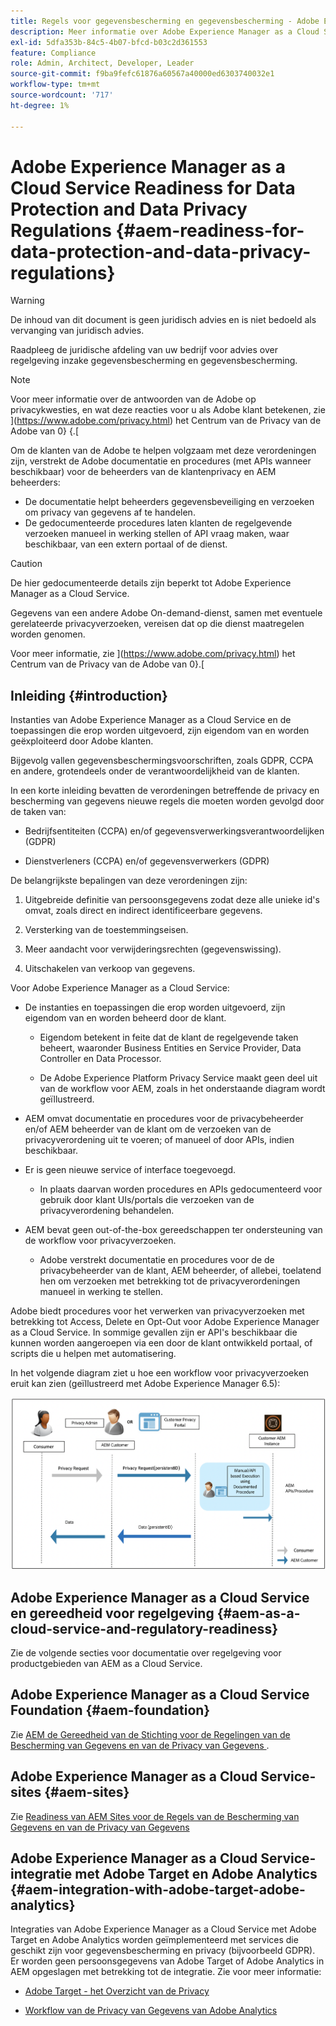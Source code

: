 ```yaml
---
title: Regels voor gegevensbescherming en gegevensbescherming - Adobe Experience Manager as a Cloud Service-gereedheid
description: Meer informatie over Adobe Experience Manager as a Cloud Service-ondersteuning voor de verschillende Data Protection and Data Privacy Regulations en over de manier waarop u aan deze vereisten moet voldoen wanneer u een nieuw AEM as a Cloud Service-project implementeert. Deze verordeningen omvatten de Algemene Verordening van de EU van de Bescherming van Gegevens (GDPR), de Wet van de Consumentenprivacy van Californië.
exl-id: 5dfa353b-84c5-4b07-bfcd-b03c2d361553
feature: Compliance
role: Admin, Architect, Developer, Leader
source-git-commit: f9ba9fefc61876a60567a40000ed6303740032e1
workflow-type: tm+mt
source-wordcount: '717'
ht-degree: 1%

---
```


# Adobe Experience Manager as a Cloud Service Readiness for Data Protection and Data Privacy Regulations {#aem-readiness-for-data-protection-and-data-privacy-regulations}

>[!WARNING]
>
>De inhoud van dit document is geen juridisch advies en is niet bedoeld als vervanging van juridisch advies.
>
>Raadpleeg de juridische afdeling van uw bedrijf voor advies over regelgeving inzake gegevensbescherming en gegevensbescherming.

>[!NOTE]
>
>Voor meer informatie over de antwoorden van de Adobe op privacykwesties, en wat deze reacties voor u als Adobe klant betekenen, zie ](https://www.adobe.com/privacy.html) het Centrum van de Privacy van de Adobe van 0} {.[

Om de klanten van de Adobe te helpen volgzaam met deze verordeningen zijn, verstrekt de Adobe documentatie en procedures (met APIs wanneer beschikbaar) voor de beheerders van de klantenprivacy en AEM beheerders:

* De documentatie helpt beheerders gegevensbeveiliging en verzoeken om privacy van gegevens af te handelen.
* De gedocumenteerde procedures laten klanten de regelgevende verzoeken manueel in werking stellen of API vraag maken, waar beschikbaar, van een extern portaal of de dienst.

>[!CAUTION]
>
>De hier gedocumenteerde details zijn beperkt tot Adobe Experience Manager as a Cloud Service.
>
>Gegevens van een andere Adobe On-demand-dienst, samen met eventuele gerelateerde privacyverzoeken, vereisen dat op die dienst maatregelen worden genomen.
>
>Voor meer informatie, zie ](https://www.adobe.com/privacy.html) het Centrum van de Privacy van de Adobe van 0}.[

## Inleiding {#introduction}

Instanties van Adobe Experience Manager as a Cloud Service en de toepassingen die erop worden uitgevoerd, zijn eigendom van en worden geëxploiteerd door Adobe klanten.

Bijgevolg vallen gegevensbeschermingsvoorschriften, zoals GDPR, CCPA en andere, grotendeels onder de verantwoordelijkheid van de klanten.

In een korte inleiding bevatten de verordeningen betreffende de privacy en bescherming van gegevens nieuwe regels die moeten worden gevolgd door de taken van:

* Bedrijfsentiteiten (CCPA) en/of gegevensverwerkingsverantwoordelijken (GDPR)

* Dienstverleners (CCPA) en/of gegevensverwerkers (GDPR)

De belangrijkste bepalingen van deze verordeningen zijn:

1. Uitgebreide definitie van persoonsgegevens zodat deze alle unieke id&#39;s omvat, zoals direct en indirect identificeerbare gegevens.

2. Versterking van de toestemmingseisen.

3. Meer aandacht voor verwijderingsrechten (gegevenswissing).

4. Uitschakelen van verkoop van gegevens.

Voor Adobe Experience Manager as a Cloud Service:

* De instanties en toepassingen die erop worden uitgevoerd, zijn eigendom van en worden beheerd door de klant.

   * Eigendom betekent in feite dat de klant de regelgevende taken beheert, waaronder Business Entities en Service Provider, Data Controller en Data Processor.

   * De Adobe Experience Platform Privacy Service maakt geen deel uit van de workflow voor AEM, zoals in het onderstaande diagram wordt geïllustreerd.

* AEM omvat documentatie en procedures voor de privacybeheerder en/of AEM beheerder van de klant om de verzoeken van de privacyverordening uit te voeren; of manueel of door APIs, indien beschikbaar.

* Er is geen nieuwe service of interface toegevoegd.

   * In plaats daarvan worden procedures en APIs gedocumenteerd voor gebruik door klant UIs/portals die verzoeken van de privacyverordening behandelen.

* AEM bevat geen out-of-the-box gereedschappen ter ondersteuning van de workflow voor privacyverzoeken.

   * Adobe verstrekt documentatie en procedures voor de de privacybeheerder van de klant, AEM beheerder, of allebei, toelatend hen om verzoeken met betrekking tot de privacyverordeningen manueel in werking te stellen.

Adobe biedt procedures voor het verwerken van privacyverzoeken met betrekking tot Access, Delete en Opt-Out voor Adobe Experience Manager as a Cloud Service. In sommige gevallen zijn er API&#39;s beschikbaar die kunnen worden aangeroepen via een door de klant ontwikkeld portaal, of scripts die u helpen met automatisering.

In het volgende diagram ziet u hoe een workflow voor privacyverzoeken eruit kan zien (geïllustreerd met Adobe Experience Manager 6.5):

![ de Bescherming van Gegevens en Privacy ](assets/data-protection-and-privacy-01.png)

## Adobe Experience Manager as a Cloud Service en gereedheid voor regelgeving {#aem-as-a-cloud-service-and-regulatory-readiness}

Zie de volgende secties voor documentatie over regelgeving voor productgebieden van AEM as a Cloud Service.

## Adobe Experience Manager as a Cloud Service Foundation {#aem-foundation}

Zie [ AEM de Gereedheid van de Stichting voor de Regelingen van de Bescherming van Gegevens en van de Privacy van Gegevens ](/help/compliance/data-privacy-and-protection-readiness/foundation-readiness.md).

## Adobe Experience Manager as a Cloud Service-sites {#aem-sites}

Zie [ Readiness van AEM Sites voor de Regels van de Bescherming van Gegevens en van de Privacy van Gegevens ](/help/compliance/data-privacy-and-protection-readiness/sites-readiness.md)

## Adobe Experience Manager as a Cloud Service-integratie met Adobe Target en Adobe Analytics {#aem-integration-with-adobe-target-adobe-analytics}

Integraties van Adobe Experience Manager as a Cloud Service met Adobe Target en Adobe Analytics worden geïmplementeerd met services die geschikt zijn voor gegevensbescherming en privacy (bijvoorbeeld GDPR). Er worden geen persoonsgegevens van Adobe Target of Adobe Analytics in AEM opgeslagen met betrekking tot de integratie.
Zie voor meer informatie:

* [ Adobe Target - het Overzicht van de Privacy ](https://experienceleague.adobe.com/docs/target-dev/developer/implementation/privacy/cmp-privacy-and-general-data-protection-regulation.html)

* [ Workflow van de Privacy van Gegevens van Adobe Analytics ](https://experienceleague.adobe.com/docs/analytics/admin/admin-tools/data-governance/an-gdpr-workflow.html)
